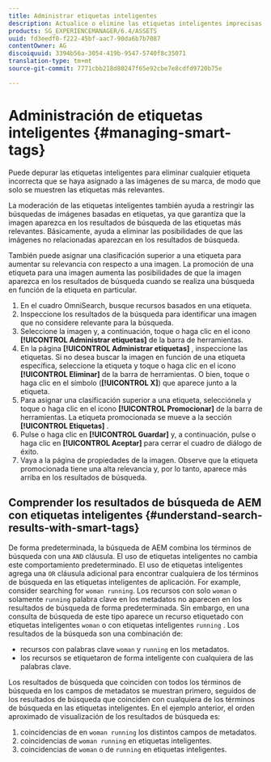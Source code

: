 ```yaml
---
title: Administrar etiquetas inteligentes
description: Actualice o elimine las etiquetas inteligentes imprecisas para mejorar la relevancia de las etiquetas
products: SG_EXPERIENCEMANAGER/6.4/ASSETS
uuid: fd3eedf0-f222-45bf-aac7-90da6b7b7087
contentOwner: AG
discoiquuid: 3394b56a-3054-419b-9547-5740f8c35071
translation-type: tm+mt
source-git-commit: 7771cbb218d80247f65e92cbe7e8cdfd9720b75e

---
```



# Administración de etiquetas inteligentes {#managing-smart-tags}

Puede depurar las etiquetas inteligentes para eliminar cualquier etiqueta incorrecta que se haya asignado a las imágenes de su marca, de modo que solo se muestren las etiquetas más relevantes.

La moderación de las etiquetas inteligentes también ayuda a restringir las búsquedas de imágenes basadas en etiquetas, ya que garantiza que la imagen aparezca en los resultados de búsqueda de las etiquetas más relevantes. Básicamente, ayuda a eliminar las posibilidades de que las imágenes no relacionadas aparezcan en los resultados de búsqueda.

También puede asignar una clasificación superior a una etiqueta para aumentar su relevancia con respecto a una imagen. La promoción de una etiqueta para una imagen aumenta las posibilidades de que la imagen aparezca en los resultados de búsqueda cuando se realiza una búsqueda en función de la etiqueta en particular.

1. En el cuadro OmniSearch, busque recursos basados en una etiqueta.
1. Inspeccione los resultados de la búsqueda para identificar una imagen que no considere relevante para la búsqueda.
1. Seleccione la imagen y, a continuación, toque o haga clic en el icono **[!UICONTROL Administrar etiquetas]** de la barra de herramientas.
1. En la página **[!UICONTROL Administrar etiquetas]** , inspeccione las etiquetas. Si no desea buscar la imagen en función de una etiqueta específica, seleccione la etiqueta y toque o haga clic en el icono **[!UICONTROL Eliminar]** de la barra de herramientas. O bien, toque o haga clic en el símbolo (**[!UICONTROL X]**) que aparece junto a la etiqueta.
1. Para asignar una clasificación superior a una etiqueta, selecciónela y toque o haga clic en el icono **[!UICONTROL Promocionar]** de la barra de herramientas. La etiqueta promocionada se mueve a la sección **[!UICONTROL Etiquetas]** .
1. Pulse o haga clic en **[!UICONTROL Guardar]** y, a continuación, pulse o haga clic en **[!UICONTROL Aceptar]** para cerrar el cuadro de diálogo de éxito.
1. Vaya a la página de propiedades de la imagen. Observe que la etiqueta promocionada tiene una alta relevancia y, por lo tanto, aparece más arriba en los resultados de búsqueda.

## Comprender los resultados de búsqueda de AEM con etiquetas inteligentes {#understand-search-results-with-smart-tags}

De forma predeterminada, la búsqueda de AEM combina los términos de búsqueda con una `AND` cláusula. El uso de etiquetas inteligentes no cambia este comportamiento predeterminado. El uso de etiquetas inteligentes agrega una `OR` cláusula adicional para encontrar cualquiera de los términos de búsqueda en las etiquetas inteligentes de aplicación. For example, consider searching for `woman running`. Los recursos con solo `woman` o solamente `running` palabra clave en los metadatos no aparecen en los resultados de búsqueda de forma predeterminada. Sin embargo, en una consulta de búsqueda de este tipo aparece un recurso etiquetado con etiquetas inteligentes `woman` o con etiquetas inteligentes `running` . Los resultados de la búsqueda son una combinación de:

* recursos con palabras clave `woman` y `running` en los metadatos.
* los recursos se etiquetaron de forma inteligente con cualquiera de las palabras clave.

Los resultados de búsqueda que coinciden con todos los términos de búsqueda en los campos de metadatos se muestran primero, seguidos de los resultados de búsqueda que coinciden con cualquiera de los términos de búsqueda en las etiquetas inteligentes. En el ejemplo anterior, el orden aproximado de visualización de los resultados de búsqueda es:

1. coincidencias de en `woman running` los distintos campos de metadatos.
1. coincidencias de `woman running` en etiquetas inteligentes.
1. coincidencias de `woman` o de `running` en etiquetas inteligentes.
